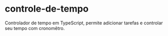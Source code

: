 # controle-de-tempo
Controlador de tempo em TypeScript, permite adicionar tarefas e controlar seu tempo com cronomêtro.
